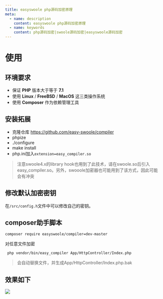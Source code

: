 ```yaml
---
title: easyswoole php源码加密原理
meta:
  - name: description
    content: easyswoole php源码加密原理
  - name: keywords
    content: php源码加密|swoole源码加密|easyswoole源码加密
---
```

# 使用
## 环境要求
- 保证 **PHP** 版本大于等于 **7.1**
- 使用 **Linux** / **FreeBSD** / **MacOS** 这三类操作系统
- 使用 **Composer** 作为依赖管理工具

## 安装拓展
- 克隆仓库 https://github.com/easy-swoole/compiler
- phpize
- ./configure
- make install
- php.ini加入```extension=easy_compiler.so```

> 注意swoole4.x的library hook也用到了此技术，请在swoole.so后引入easy_compiler.so。另外，swooole加密器也可能用到了该方式，因此可能会有冲突

## 修改默认加密密钥
在```/src/config.h```文件中可以修改自己的密钥。

## composer助手脚本
```
composer require easyswoole/compiler=dev-master
```
对任意文件加密
```
 php vendor/bin/easy_compiler App/HttpController/Index.php 
```

> 会自动替换文件，并生成App/HttpController/Index.php.bak

## 效果如下
![](/Images/Other/CodeEncrypt/encrypt.png)